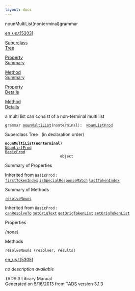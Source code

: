 ```yaml
---
layout: docs
---
```

<span class="title">nounMultiList(nonterminal)</span><span class="type">grammar</span>

[en_us.t](../file/en_us.t.html)\[[5303](../source/en_us.t.html#5303)\]

[Superclass  
Tree](#_SuperClassTree_)

[Property  
Summary](#_PropSummary_)

[Method  
Summary](#_MethodSummary_)

[Property  
Details](#_Properties_)

[Method  
Details](#_Methods_)



a multi list can consist of a non-terminal multi list

`grammar `<span class="gramalt">[`nounMultiList`](../object/nounMultiList.html)`(nonterminal)`</span>` :   `[`NounListProd`](../object/NounListProd.html)



<span id="_SuperClassTree_"></span>



<span class="hdln">Superclass Tree</span>   (in declaration order)



**`nounMultiList(nonterminal)`**  
[`NounListProd`](../object/NounListProd.html)  
[`BasicProd`](../object/BasicProd.html)  
`                         object`  
<span id="_PropSummary_"></span>



<span class="hdln">Summary of Properties</span>  







Inherited from `BasicProd` :  
[`firstTokenIndex`](../object/BasicProd.html#firstTokenIndex) [`isSpecialResponseMatch`](../object/BasicProd.html#isSpecialResponseMatch) [`lastTokenIndex`](../object/BasicProd.html#lastTokenIndex)

<span id="_MethodSummary_"></span>



<span class="hdln">Summary of Methods</span>  



[`resolveNouns`](#resolveNouns)



Inherited from `BasicProd` :  
[`canResolveTo`](../object/BasicProd.html#canResolveTo) [`getOrigText`](../object/BasicProd.html#getOrigText) [`getOrigTokenList`](../object/BasicProd.html#getOrigTokenList) [`setOrigTokenList`](../object/BasicProd.html#setOrigTokenList)

<span id="_Properties_"></span>



<span class="hdln">Properties</span>  



*(none)* <span id="_Methods_"></span>



<span class="hdln">Methods</span>  



<span id="resolveNouns"></span>

`resolveNouns (resolver, results)`

[en_us.t](../file/en_us.t.html)\[[5305](../source/en_us.t.html#5305)\]



*no description available*





TADS 3 Library Manual  
Generated on 5/16/2013 from TADS version 3.1.3


